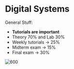 # Digital Systems

General Stuff:
- **Tutorials are important**
- Theory 70% and Lab 30%
- Weekly tutorials -> 25%
- Midterm exam -> 15%
- Final exam -> 30%

![600](WhatsApp%20Image%202022-05-02%20at%209.01.05%20AM.jpeg)

